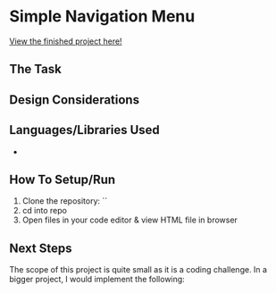 # Simple Navigation Menu
[View the finished project here!]()

## The Task
 

## Design Considerations


## Languages/Libraries Used
* 

## How To Setup/Run
1. Clone the repository: ``
2. cd into repo
3. Open files in your code editor & view HTML file in browser

## Next Steps
The scope of this project is quite small as it is a coding challenge. In a bigger project, I would implement the following:


